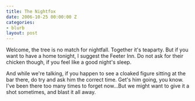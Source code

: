 ```yaml
---
title: The Nightfox
date: 2006-10-25 00:00:00 Z
categories:
- blurb
layout: post
---
```


Welcome, the tree is no match for nightfall. Together it's teaparty. But if you want to have a home tonight, I suggest the Feeter Inn. Do not ask for their chicken though, if you feel like a good night's sleep.

And while we're talking, if you happen to see a cloaked figure sitting at the bar there, do try and ask him the correct time. Get's him going, you know. I've been there too many times to forget now...But we might want to give it a shot sometimes, and blast it all away.